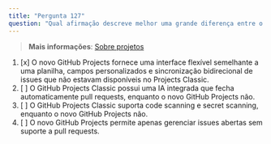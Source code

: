 ```yaml
---
title: "Pergunta 127"
question: "Qual afirmação descreve melhor uma grande diferença entre o novo GitHub Projects e o GitHub Projects Classic?"
---
```


> **Mais informações**: [Sobre projetos](https://docs.github.com/en/issues/planning-and-tracking-with-projects/learning-about-projects/about-projects#differences-from-projects-classic)

1. [x] O novo GitHub Projects fornece uma interface flexível semelhante a uma planilha, campos personalizados e sincronização bidirecional de issues que não estavam disponíveis no Projects Classic.  
1. [ ] O GitHub Projects Classic possui uma IA integrada que fecha automaticamente pull requests, enquanto o novo GitHub Projects não.  
1. [ ] O GitHub Projects Classic suporta code scanning e secret scanning, enquanto o novo GitHub Projects não.  
1. [ ] O novo GitHub Projects permite apenas gerenciar issues abertas sem suporte a pull requests.  
